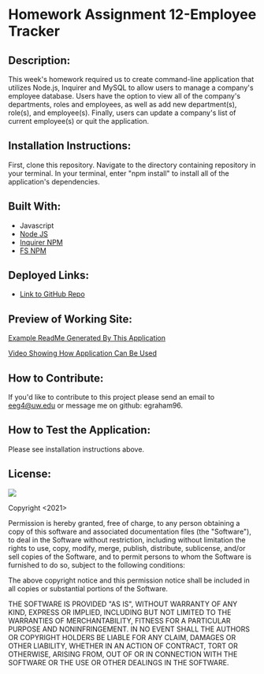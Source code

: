 # Homework Assignment 12-Employee Tracker

## Description:
This week's homework required us to create command-line application that utilizes Node.js, Inquirer and MySQL to allow users to manage a company's employee database. Users have the option to view all of the company's departments, roles and employees, as well as add new department(s), role(s), and employee(s). Finally, users can update a company's list of current employee(s) or quit the application.

## Installation Instructions:
First, clone this repository. Navigate to the directory containing repository in your terminal. In your terminal, enter "npm install" to install all of the application's dependencies. 

## Built With:
* Javascript
* [Node JS](https://nodejs.org/en/)
* [Inquirer NPM](https://www.npmjs.com/package//inquirer)
* [FS NPM](https://www.npmjs.com/package/fs)


## Deployed Links:
* [Link to GitHub Repo](https://github.com/egraham96/homework-assignment-06)

## Preview of Working Site:

[Example ReadMe Generated By This Application](https://github.com/egraham96/homework-assignment-09/blob/main/Develop/Assets/GeneratedExampleReadMe.md)

[Video Showing How Application Can Be Used](https://drive.google.com/file/d/1wdyNE25-Ajihqkbtn06rYIpnfbU3bH2x/view)


## How to Contribute:
If you'd like to contribute to this project please send an email to eeg4@uw.edu or message me on github: egraham96.

## How to Test the Application:
Please see installation instructions above. 

## License:

![](https://img.shields.io/badge/License:%20MIT-pink`)

Copyright <2021><Emma Graham>

Permission is hereby granted, free of charge, to any person obtaining a copy of this software and associated documentation files (the "Software"), to deal in the Software without restriction, including without limitation the rights to use, copy, modify, merge, publish, distribute, sublicense, and/or sell copies of the Software, and to permit persons to whom the Software is furnished to do so, subject to the following conditions:

The above copyright notice and this permission notice shall be included in all copies or substantial portions of the Software.

THE SOFTWARE IS PROVIDED "AS IS", WITHOUT WARRANTY OF ANY KIND, EXPRESS OR IMPLIED, INCLUDING BUT NOT LIMITED TO THE WARRANTIES OF MERCHANTABILITY, FITNESS FOR A PARTICULAR PURPOSE AND NONINFRINGEMENT. IN NO EVENT SHALL THE AUTHORS OR COPYRIGHT HOLDERS BE LIABLE FOR ANY CLAIM, DAMAGES OR OTHER LIABILITY, WHETHER IN AN ACTION OF CONTRACT, TORT OR OTHERWISE, ARISING FROM, OUT OF OR IN CONNECTION WITH THE SOFTWARE OR THE USE OR OTHER DEALINGS IN THE SOFTWARE.

